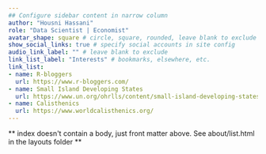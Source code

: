 ```yaml
---
## Configure sidebar content in narrow column
author: "Housni Hassani"
role: "Data Scientist | Economist"
avatar_shape: square # circle, square, rounded, leave blank to exclude
show_social_links: true # specify social accounts in site config
audio_link_label: "" # leave blank to exclude
link_list_label: "Interests" # bookmarks, elsewhere, etc.
link_list:
- name: R-bloggers
  url: https://www.r-bloggers.com/
- name: Small Island Developing States
  url: https://www.un.org/ohrlls/content/small-island-developing-states
- name: Calisthenics
  url: https://www.worldcalisthenics.org/
---
```


** index doesn't contain a body, just front matter above.
See about/list.html in the layouts folder **
